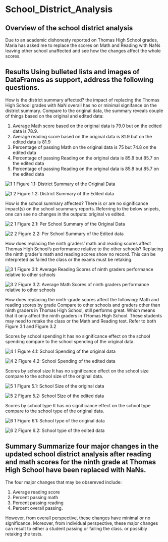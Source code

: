 # School_District_Analysis
## Overview of the school district analysis
Due to an academic dishonesty reported on Thomas High School grades, Maria has asked me to replace the scores on Math and Reading with NaNs leaving other school unaffected and see how the changes affect the whole scores.  

## Results Using bulleted lists and images of DataFrames as support, address the following questions.
How is the district summary affected?
the impact of replacing the Thomas High School grades with NaN overall has no or minimal signifance on the district summary. Compare to the original data, the summary reveals couple of things based on the original and edited data:
1. Average Math score based on the original data is 79.0 but on the edited data is 78.9. 
2. Average reading score based on the original data is 81.9 but on the edited data is 81.9
3. Percentage of passing Math on the original data is 75 but 74.8 on the edited data
4. Percentage of passing Reading on the original data is 85.8 but 85.7 on the edited data
5. Percentage of passing Reading on the original data is 85.8 but 85.7 on the edited data

![1 1](https://user-images.githubusercontent.com/69058584/104950409-384d1e80-5986-11eb-89de-32be85e957e3.PNG)
Figure 1.1: District Summary of the Original Data

![1 2](https://user-images.githubusercontent.com/69058584/104950429-40a55980-5986-11eb-9133-55f331949467.PNG)
Figure 1.2: District Summary of the Edited data



How is the school summary affected?
There is or are no significance impact(s) on the school scummary reports. Referring to the below snipets, one can see no changes in the outputs: original vs edited.

![2 1](https://user-images.githubusercontent.com/69058584/104950430-413df000-5986-11eb-8e50-2b08d6545b6f.PNG)
Figure 2.1: Per School Summary of the Original Data

![2 2](https://user-images.githubusercontent.com/69058584/104950431-413df000-5986-11eb-9c36-8cf2aa8b58d1.PNG)
Figure 2.2: Per School Summary of the Edited data


How does replacing the ninth graders’ math and reading scores affect Thomas High School’s performance relative to the other schools?
Replacing the ninth grader's math and reading scores show no record. This can be interpreted as failed the class or the exams must be retaking. 


![3 1](https://user-images.githubusercontent.com/69058584/104950432-41d68680-5986-11eb-8c32-aab31d87894f.PNG)
Figure 3.1: Average Reading Scores of ninth graders performance relative to other schools


![3 2](https://user-images.githubusercontent.com/69058584/104950433-41d68680-5986-11eb-883b-721a801533e7.PNG)
Figure 3.2: Average Math Scores of ninth graders performance relative to other schools

How does replacing the ninth-grade scores affect the following:
Math and reading scores by grade
Compare to other schools and graders other than ninth graders in Thomas High School, still performs great. Which means that it only affect the ninth graders in THomas High School. These students may need to retake the class or the Math and Reading test. Refer to both Figure 3.1 and Figure 3.2

Scores by school spending
It has no significance effect on the school spending compare to the school spending of the original data.

![4 1](https://user-images.githubusercontent.com/69058584/104950435-426f1d00-5986-11eb-9991-2a3c0faf85ed.PNG)
Figure 4.1: School Spending of the original data

![4 2](https://user-images.githubusercontent.com/69058584/104950436-426f1d00-5986-11eb-9f0e-9e79634ea6fd.PNG)
Figure 4.2: School Spending of the edited data


Scores by school size
It has no significance effect on the school size compare to the school size of the original data.

![5 1](https://user-images.githubusercontent.com/69058584/104950438-4307b380-5986-11eb-8eac-d51fca8b7fff.PNG)
Figure 5.1: School Size of the original data

![5 2](https://user-images.githubusercontent.com/69058584/104950439-43a04a00-5986-11eb-9f11-a044e7a70ef3.PNG)
Figure 5.2: School Size of the edited data


Scores by school type
It has no significance effect on the school type compare to the school type of the original data.



![6 1](https://user-images.githubusercontent.com/69058584/104950442-4438e080-5986-11eb-8398-26f5917036e0.PNG)
Figure 6.1: School type of the original data

![6 2](https://user-images.githubusercontent.com/69058584/104950449-4602a400-5986-11eb-94c2-95ecc8cdde04.PNG)
Figure 6.2: School type of the edited data


## Summary Summarize four major changes in the updated school district analysis after reading and math scores for the ninth grade at Thomas High School have been replaced with NaNs.
The four major changes that may be obsereved include:
1. Average reading score
2. Percent passing math
3. Percent passing reading
4. Percent overall passing.

However, from overall perspective, these changes have minimal or no significance. Moreover, from individual perspective, these major changes can result to either a student passing or failing the class. or possibly retaking the tests. 

